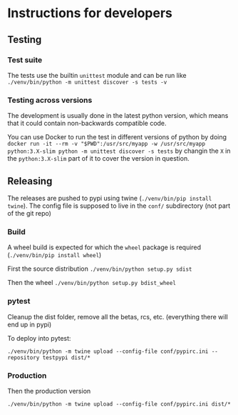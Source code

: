 # Instructions for developers

## Testing

### Test suite

The tests use the builtin `unittest` module and can be run like `./venv/bin/python -m unittest discover -s tests -v`

### Testing across versions

The development is usually done in the latest python version, which means that it could contain non-backwards compatible code.

You can use Docker to run the test in different versions of python by doing `docker run -it --rm -v "$PWD":/usr/src/myapp -w /usr/src/myapp python:3.X-slim python -m unittest discover -s tests` by changin the `X` in the `python:3.X-slim` part of it to cover the version in question.

## Releasing

The releases are pushed to pypi using twine (`./venv/bin/pip install twine`). The config file is supposed to live in the `conf/` subdirectory (not part of the git repo)

### Build

A wheel build is expected for which the `wheel` package is required (`./venv/bin/pip install wheel`)

First the source distribution `./venv/bin/python setup.py sdist`

Then the wheel `./venv/bin/python setup.py bdist_wheel`

### pytest

Cleanup the dist folder, remove all the betas, rcs, etc. (everything there will end up in pypi)

To deploy into pytest:

`./venv/bin/python -m twine upload --config-file conf/pypirc.ini --repository testpypi dist/*`

### Production

Then the production version

`./venv/bin/python -m twine upload --config-file conf/pypirc.ini dist/*`
